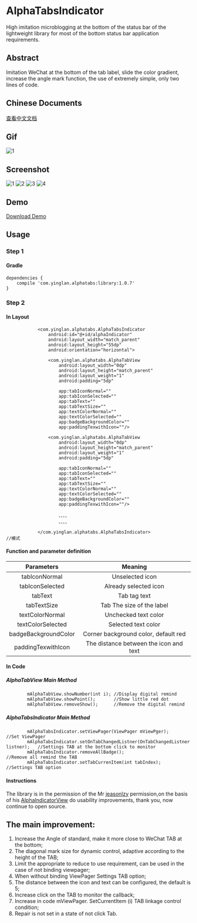 # AlphaTabsIndicator
High imitation microblogging at the bottom of the status bar of the lightweight library for most of the bottom status bar application requirements.
## Abstract
Imitation WeChat at the bottom of the tab label, slide the color gradient, increase the angle mark function, the use of extremely simple, only two lines of code.

## Chinese Documents
[查看中文文档](https://github.com/yingLanNull/AlphaTabsIndicator/blob/master/READEME_CN.md)

## Gif
![1](https://github.com/yingLanNull/AlphaTabsIndicator/blob/master/show/show.gif)

## Screenshot
![1](https://github.com/yingLanNull/AlphaTabsIndicator/blob/master/show/Screenshot1.png)
![2](https://github.com/yingLanNull/AlphaTabsIndicator/blob/master/show/Screenshot2.png)
![3](https://github.com/yingLanNull/AlphaTabsIndicator/blob/master/show/Screenshot3.png)
![4](https://github.com/yingLanNull/AlphaTabsIndicator/blob/master/show/Screenshot4.png)

## Demo
[Download Demo](https://github.com/yingLanNull/AlphaTabsIndicator/blob/master/show/app-debug.apk)

## Usage
### Step 1
#### Gradle
```
dependencies {
    compile 'com.yinglan.alphatabs:library:1.0.7'
}
```

### Step 2

#### In Layout
```
	        <com.yinglan.alphatabs.AlphaTabsIndicator
                android:id="@+id/alphaIndicator"
                android:layout_width="match_parent"
                android:layout_height="55dp"
                android:orientation="horizontal">

                <com.yinglan.alphatabs.AlphaTabView
                    android:layout_width="0dp"
                    android:layout_height="match_parent"
                    android:layout_weight="1"
                    android:padding="5dp"

                    app:tabIconNormal=""
                    app:tabIconSelected=""
                    app:tabText=""
                    app:tabTextSize=""
                    app:textColorNormal=""
                    app:textColorSelected=""
                    app:badgeBackgroundColor=""
                    app:paddingTexwithIcon=""/>

                <com.yinglan.alphatabs.AlphaTabView
                    android:layout_width="0dp"
                    android:layout_height="match_parent"
                    android:layout_weight="1"
                    android:padding="5dp"

                    app:tabIconNormal=""
                    app:tabIconSelected=""
                    app:tabText=""
                    app:tabTextSize=""
                    app:textColorNormal=""
                    app:textColorSelected=""
                    app:badgeBackgroundColor=""
                    app:paddingTexwithIcon=""/>

                    、、、、
                    、、、、

            </com.yinglan.alphatabs.AlphaTabsIndicator>                                //模式
```
#### Function and parameter definition

<table>
  <tdead>
    <tr>
      <th align="center">Parameters</th>
      <th align="center">Meaning</th>
    </tr>
  </tdead>
  <tbody>
    <tr>
      <td align="center">tabIconNormal</td>
      <td align="center">Unselected icon</td>
    </tr>
    <tr>
      <td align="center">tabIconSelected</td>
      <td align="center">Already selected icon</td>
    </tr>
    <tr>
      <td align="center">tabText</td>
      <td align="center">Tab tag text</td>
    </tr>
    <tr>
      <td align="center">tabTextSize</td>
      <td align="center">Tab The size of the label</td>
    </tr>
    <tr>
      <td align="center">textColorNormal</td>
      <td align="center">Unchecked text color</td>
    </tr>
    <tr>
      <td align="center">textColorSelected</td>
      <td align="center">Selected text color</td>
    </tr>
    <tr>
        <td align="center">badgeBackgroundColor</td>
        <td align="center">Corner background color, default red</td>
     </tr>
     <tr>
        <td align="center">paddingTexwithIcon</td>
        <td align="center">The distance between the icon and text</td>
     </tr>
  </tbody>
</table>


#### In Code

##### AlphaTabView Main Method
```
        mAlphaTabView.showNumber(int i); //Display digital remind
        mAlphaTabView.showPoint();       //Show little red dot
        mAlphaTabView.removeShow();      //Remove the digital remind
```

##### AlphaTabsIndicator Main Method
```
        mAlphaTabsIndicator.setViewPager(ViewPager mViewPger);                     //Set ViewPager
        mAlphaTabsIndicator.setOnTabChangedListner(OnTabChangedListner listner);   //Settings TAB at the bottom click to monitor
        mAlphaTabsIndicator.removeAllBadge();                                      //Remove all remind the TAB
        mAlphaTabsIndicator.setTabCurrenItem(int tabIndex);                        //Settings TAB option
```

#### Instructions
The library is in the permission of the Mr [jeasonlzy](https://github.com/jeasonlzy) permission,on the basis of his [AlphaIndicatorView](https://github.com/jeasonlzy/AlphaIndicatorView) do usability improvements, thank you, now continue to open source.
## The main improvement:
1. Increase the Angle of standard, make it more close to WeChat TAB at the bottom;
1. The diagonal mark size for dynamic control, adaptive according to the height of the TAB;
1. Limit the appropriate to reduce to use requirement, can be used in the case of not binding viewpager;
1. When without binding ViewPager Settings TAB option;
1. The distance between the icon and text can be configured, the default is 5;
1. Increase click on the TAB to monitor the callback;
1. Increase in code mViewPager. SetCurrentItem (i) TAB linkage control condition;
1. Repair is not set in a state of not click Tab.